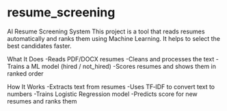 # resume_screening

AI Resume Screening System
This project is a tool that reads resumes automatically and ranks them using Machine Learning.
It helps to select the best candidates faster.

What It Does
-Reads PDF/DOCX resumes
-Cleans and processes the text
-Trains a ML model (hired / not_hired)
-Scores resumes and shows them in ranked order


How It Works
-Extracts text from resumes
-Uses TF‑IDF to convert text to numbers
-Trains Logistic Regression model
-Predicts score for new resumes and ranks them
